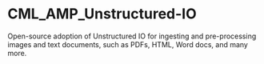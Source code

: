 # CML_AMP_Unstructured-IO
Open-source adoption of Unstructured IO for ingesting and pre-processing images and text documents, such as PDFs, HTML, Word docs, and many more.

